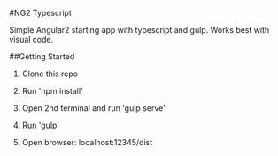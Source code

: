 #NG2 Typescript

Simple Angular2 starting app with typescript and gulp.
Works best with visual code.

##Getting Started

1. Clone this repo

2. Run 'npm install'

3. Open 2nd terminal and run 'gulp serve'

4. Run 'gulp'

5. Open browser: localhost:12345/dist
